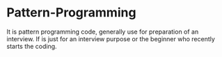 # Pattern-Programming
It is pattern programming code, generally use for preparation of an interview.
If is just for an interview purpose or the beginner who recently starts the coding.
